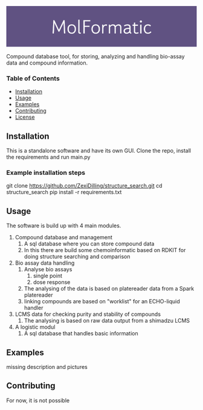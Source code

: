 ![](zz_MolFormatic.png)

Compound database tool, for storing, analyzing and handling bio-assay data and compound information.

### Table of Contents

- [Installation](#installation)
- [Usage](#usage)
- [Examples](#examples)
- [Contributing](#contributing)
- [License](#license)

## Installation

This is a standalone software and have its own GUI. 
Clone the repo, install the requirements and run main.py 


### Example installation steps
git clone https://github.com/ZexiDilling/structure_search.git
cd structure_search
pip install -r requirements.txt

## Usage

The software is build up with 4 main modules. 

1. Compound database and management
   1. A sql database where you can store compound data
   2. In this there are build some chemoinformatic based on RDKIT for doing structure searching and comparison
2. Bio assay data handling
   1. Analyse bio assays
      1. single point 
      2. dose response
   2. The analysing of the data is based on platereader data from a Spark platereader
   3. linking compounds are based on "worklist" for an ECHO-liquid handler
3. LCMS data for checking purity and stability of compounds
   1. The analysing is based on raw data output from a shimadzu LCMS
4. A logistic modul
   1. A sql database that handles basic information


## Examples

missing description and pictures


## Contributing

For now, it is not possible


